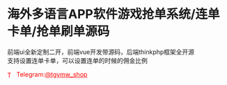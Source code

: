 # 海外多语言APP软件游戏抢单系统/连单卡单/抢单刷单源码

前端ui全新定制二开，前端vue开发带源码，后端thinkphp框架全开源<br>支持设置连单卡单，可以设置连单的时候的佣金比例<br>


<p style="color: red;"><img src="https://cdn-icons-png.flaticon.com/512/2111/2111646.png" alt="Telegram Icon" style="width: 16px; vertical-align: middle; margin-right: 5px;">Telegram:<a href="https://t.me/tgymw_shop" style="color: red;">@tgymw_shop</a></p>
